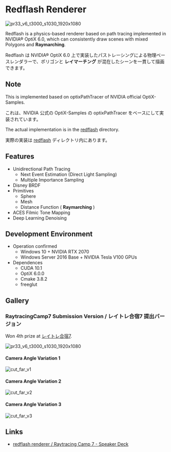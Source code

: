 # Redflash Renderer

![pr33_v6_t3000_s1030_1920x1080](https://user-images.githubusercontent.com/759115/64941257-1549c080-d8a1-11e9-9cc6-a145bdaed7d8.png)

Redflash is a physics-based renderer based on path tracing implemented in NVIDIA® OptiX 6.0, which can consistently draw scenes with mixed Polygons and **Raymarching**.

Redflash は NVIDIA® OptiX 6.0 上で実装したパストレーシングによる物理ベースレンダラーで、ポリゴンと **レイマーチング** が混在したシーンを一貫して描画できます。

## Note

This is implemented based on optixPathTracer of NVIDIA official OptiX-Samples.

これは、NVIDIA 公式の OptiX-Samples の optixPathTracer をベースにして実装されています。

The actual implementation is in the [redflash](https://github.com/gam0022/redflash/tree/master/redflash) directory.

実際の実装は [redflash](https://github.com/gam0022/redflash/tree/master/redflash) ディレクトリ内にあります。

## Features

- Unidirectional Path Tracing
  - Next Event Estimation (Direct Light Sampling)
  - Multiple Importance Sampling
- Disney BRDF
- Primitives
  - Sphere
  - Mesh
  - Distance Function ( **Raymarching** )
- ACES Filmic Tone Mapping
- Deep Learning Denoising

## Development Environment

- Operation confirmed
  - Windows 10 + NVIDIA RTX 2070
  - Windows Server 2016 Base + NVIDIA Tesla V100 GPUs
- Dependences
  - CUDA 10.1
  - OptiX 6.0.0
  - Cmake 3.8.2
  - freeglut

## Gallery

### RaytracingCamp7 Submission Version / レイトレ合宿7 提出バージョン

Won 4th prize at [レイトレ合宿7](https://sites.google.com/site/raytracingcamp7/).

![pr33_v6_t3000_s1030_1920x1080](https://user-images.githubusercontent.com/759115/64941257-1549c080-d8a1-11e9-9cc6-a145bdaed7d8.png)

#### Camera Angle Variation 1
![cut_far_v1](https://user-images.githubusercontent.com/759115/64941285-272b6380-d8a1-11e9-943c-7bf38f5e9538.png)

#### Camera Angle Variation 2

![cut_far_v2](https://user-images.githubusercontent.com/759115/64941286-2a265400-d8a1-11e9-84a4-245cfe70fed1.png)

#### Camera Angle Variation 3

![cut_far_v3](https://user-images.githubusercontent.com/759115/64941288-2b578100-d8a1-11e9-9494-8395a5310c6f.png)

## Links

- [redflash renderer / Raytracing Camp 7 - Speaker Deck](https://speakerdeck.com/gam0022/raytracing-camp-7)
